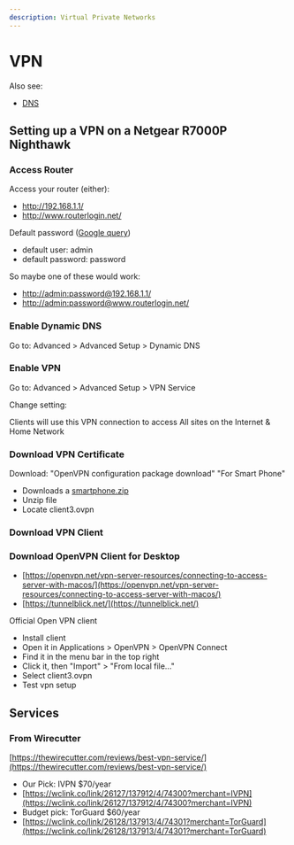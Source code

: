 ```yaml
---
description: Virtual Private Networks
---
```


# VPN

Also see:

* [DNS](dns.md)

## Setting up a VPN on a Netgear R7000P Nighthawk

### Access Router

Access your router \(either\):

* [http://192.168.1.1/ ](http://192.168.1.1/%20)
* http://www.routerlogin.net/

Default password \([Google query](https://www.google.com/search?q=default+password+Netgear+R7000P)\)

* default user: admin
* default password: password

So maybe one of these would work:

* [http://admin:password@192.168.1.1/](http://admin:password@192.168.1.1/)
* [http://admin:password@www.routerlogin.net/](http://admin:password@www.routerlogin.net/)

### Enable Dynamic DNS

Go to: Advanced &gt; Advanced Setup &gt; Dynamic DNS

### Enable VPN

Go to: Advanced &gt; Advanced Setup &gt; VPN Service

Change setting:

Clients will use this VPN connection to access All sites on the Internet & Home Network

### Download VPN Certificate

Download: "OpenVPN configuration package download" "For Smart Phone"

* Downloads a [smartphone.zip](http://smartphone.zip/)
* Unzip file
* Locate client3.ovpn

### Download VPN Client

### Download OpenVPN Client for Desktop

* [https://openvpn.net/vpn-server-resources/connecting-to-access-server-with-macos/](https://openvpn.net/vpn-server-resources/connecting-to-access-server-with-macos/)
* [https://tunnelblick.net/](https://tunnelblick.net/)

Official Open VPN client

* Install client
* Open it in Applications &gt; OpenVPN &gt; OpenVPN Connect
* Find it in the menu bar in the top right
* Click it, then "Import" &gt; "From local file..."
* Select client3.ovpn
* Test vpn setup

## Services

### From Wirecutter

[https://thewirecutter.com/reviews/best-vpn-service/](https://thewirecutter.com/reviews/best-vpn-service/)

* Our Pick: IVPN $70/year
* [https://wclink.co/link/26127/137912/4/74300?merchant=IVPN](https://wclink.co/link/26127/137912/4/74300?merchant=IVPN)
* Budget pick: TorGuard $60/year
* [https://wclink.co/link/26128/137913/4/74301?merchant=TorGuard](https://wclink.co/link/26128/137913/4/74301?merchant=TorGuard)

